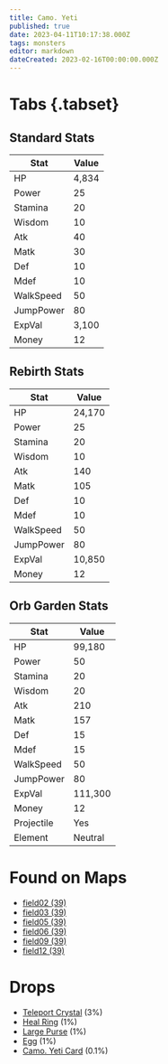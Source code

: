 ```yaml
---
title: Camo. Yeti
published: true
date: 2023-04-11T10:17:38.000Z
tags: monsters
editor: markdown
dateCreated: 2023-02-16T00:00:00.000Z
---
```


# Tabs {.tabset}

## Standard Stats

|Stat|Value|
|-|-|
|HP|4,834|
|Power|25|
|Stamina|20|
|Wisdom|10|
|Atk|40|
|Matk|30|
|Def|10|
|Mdef|10|
|WalkSpeed|50|
|JumpPower|80|
|ExpVal|3,100|
|Money|12|
## Rebirth Stats

|Stat|Value|
|-|-|
|HP|24,170|
|Power|25|
|Stamina|20|
|Wisdom|10|
|Atk|140|
|Matk|105|
|Def|10|
|Mdef|10|
|WalkSpeed|50|
|JumpPower|80|
|ExpVal|10,850|
|Money|12|
## Orb Garden Stats

|Stat|Value|
|-|-|
|HP|99,180|
|Power|50|
|Stamina|20|
|Wisdom|20|
|Atk|210|
|Matk|157|
|Def|15|
|Mdef|15|
|WalkSpeed|50|
|JumpPower|80|
|ExpVal|111,300|
|Money|12|
|Projectile|Yes|
|Element|Neutral|

# Found on Maps
 * [field02 (39)](/maps/field02)
 * [field03 (39)](/maps/field03)
 * [field05 (39)](/maps/field05)
 * [field06 (39)](/maps/field06)
 * [field09 (39)](/maps/field09)
 * [field12 (39)](/maps/field12)

# Drops
 * [Teleport Crystal](/items/teleport-crystal) (3%)
 * [Heal Ring](/items/heal-ring) (1%)
 * [Large Purse](/items/large-purse) (1%)
 * [Egg](/items/egg) (1%)
 * [Camo. Yeti Card](/items/camo-yeti-card) (0.1%)
